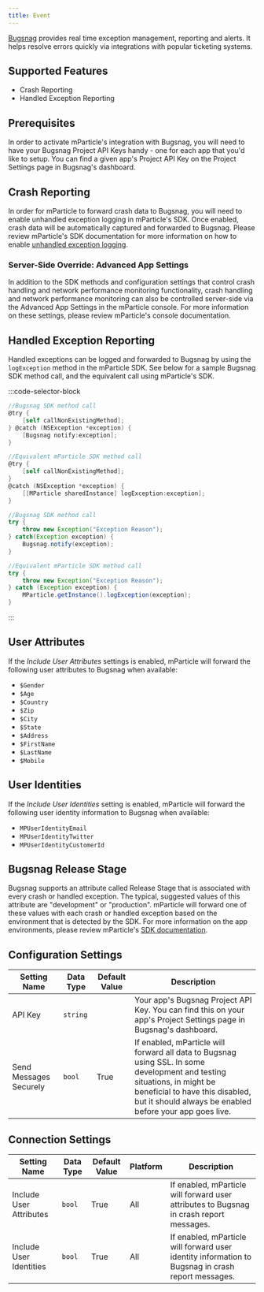 ```yaml
---
title: Event
---
```

[Bugsnag](https://www.bugsnag.com/) provides real time exception management, reporting and alerts.  It helps resolve errors quickly via integrations with popular ticketing systems.

## Supported Features

* Crash Reporting
* Handled Exception Reporting

## Prerequisites

In order to activate mParticle's integration with Bugsnag, you will need to have your Bugsnag Project API Keys handy - one for each app that you'd like to setup.  You can find a given app's Project API Key on the Project Settings page in Bugsnag's dashboard.

## Crash Reporting

In order for mParticle to forward crash data to Bugsnag, you will need to enable unhandled exception logging in mParticle's SDK.  Once enabled, crash data will be automatically captured and forwarded to Bugsnag.  Please review mParticle's SDK documentation for more information on how to enable [unhandled exception logging](/developers/sdk/android/error-and-exception-tracking/).

### Server-Side Override: Advanced App Settings

In addition to the SDK methods and configuration settings that control crash handling and network performance monitoring functionality, crash handling and network performance monitoring can also be controlled server-side via the Advanced App Settings in the mParticle console.  For more information on these settings, please review mParticle's console documentation.

## Handled Exception Reporting

Handled exceptions can be logged and forwarded to Bugsnag by using the `logException` method in the mParticle SDK.  See below for a sample Bugsnag SDK method call, and the equivalent call using mParticle's SDK.

:::code-selector-block
~~~objectivec
//Bugsnag SDK method call
@try {
 	[self callNonExistingMethod];
} @catch (NSException *exception) {
	[Bugsnag notify:exception];
}

//Equivalent mParticle SDK method call
@try {      
    [self callNonExistingMethod];
}
@catch (NSException *exception) {
    [[MParticle sharedInstance] logException:exception];
}
~~~

~~~java
//Bugsnag SDK method call
try {
	throw new Exception("Exception Reason");
} catch(Exception exception) {
	Bugsnag.notify(exception);
}

//Equivalent mParticle SDK method call
try {
    throw new Exception("Exception Reason");
} catch (Exception exception) {
    MParticle.getInstance().logException(exception);
}
~~~
:::

## User Attributes

If the *Include User Attributes* settings is enabled, mParticle will forward the following user attributes to Bugsnag when available:

* `$Gender`
* `$Age`
* `$Country`
* `$Zip`
* `$City`
* `$State`
* `$Address`
* `$FirstName`
* `$LastName`
* `$Mobile`

## User Identities

If the *Include User Identities* setting is enabled, mParticle will forward the following user identity information to Bugsnag when available:

* `MPUserIdentityEmail`
* `MPUserIdentityTwitter`
* `MPUserIdentityCustomerId`

## Bugsnag Release Stage

Bugsnag supports an attribute called Release Stage that is associated with every crash or handled exception.  The typical, suggested values of this attribute are "development" or "production".  mParticle will forward one of these values with each crash or handled exception based on the environment that is detected by the SDK.  For more information on the app environments, please review mParticle's [SDK documentation](/developers/sdk/android/kits/#debug-mode).


## Configuration Settings

| Setting Name |  Data Type    | Default Value  | Description |
| ---|---|---|---|
| API Key | `string` | <unset> | Your app's Bugsnag Project API Key.  You can find this on your app's Project Settings page in Bugsnag's dashboard. |
| Send Messages Securely | `bool` | True | If enabled, mParticle will forward all data to Bugsnag using SSL.  In some development and testing situations, in might be beneficial to have this disabled, but it should always be enabled before your app goes live. |


## Connection Settings

| Setting Name |  Data Type    | Default Value | Platform | Description |
| ---|---|---|---|---
| Include User Attributes | `bool` | True | All| If enabled, mParticle will forward user attributes to Bugsnag in crash report messages. |
| Include User Identities | `bool` | True | All| If enabled, mParticle will forward user identity information to Bugsnag in crash report messages. |


